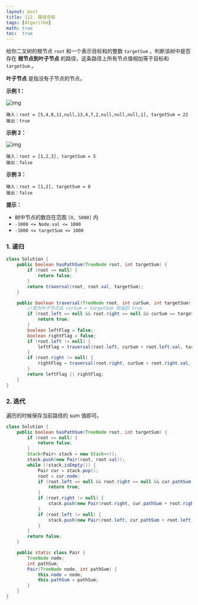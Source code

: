 ```yaml
---
layout: post
title: 112. 路径总和
tags: [Algorithm]
math: true
toc:  true
---
```


给你二叉树的根节点 `root` 和一个表示目标和的整数 `targetSum` ，判断该树中是否存在 **根节点到叶子节点** 的路径，这条路径上所有节点值相加等于目标和 `targetSum` 。

**叶子节点** 是指没有子节点的节点。

**示例 1：**

![img](https://raw.githubusercontent.com/Traserve/traserve.github.io/main/_posts/algorithm/images/112-1.jpg)

```
输入：root = [5,4,8,11,null,13,4,7,2,null,null,null,1], targetSum = 22
输出：true
```

**示例 2：**

![img](https://raw.githubusercontent.com/Traserve/traserve.github.io/main/_posts/algorithm/images/112-2.jpg)

```
输入：root = [1,2,3], targetSum = 5
输出：false
```

**示例 3：**

```
输入：root = [1,2], targetSum = 0
输出：false
```

**提示：**

- 树中节点的数目在范围 `[0, 5000]` 内
- `-1000 <= Node.val <= 1000`
- `-1000 <= targetSum <= 1000`

### 1. 递归

```java
class Solution {
    public boolean hasPathSum(TreeNode root, int targetSum) {
        if (root == null) {
            return false;
        }
        return traversal(root, root.val, targetSum);
    }

    public boolean traversal(TreeNode root, int curSum, int targetSum) {
        //若为叶子节点且 curSum = targetSum 则返回 true
        if (root.left == null && root.right == null && curSum == targetSum) {
            return true;
        }
        boolean leftFlag = false;
        boolean rightFlag = false;
        if (root.left != null) {
            leftFlag = traversal(root.left, curSum + root.left.val, targetSum);
        }
        if (root.right != null) {
            rightFlag = traversal(root.right, curSum + root.right.val, targetSum);
        }
        return leftFlag || rightFlag;
    }
}
```

### 2. 迭代

遍历的时候保存当前路径的 sum 值即可。

```java
class Solution {
    public boolean hasPathSum(TreeNode root, int targetSum) {
        if (root == null) {
            return false;
        }
        Stack<Pair> stack = new Stack<>();
        stack.push(new Pair(root, root.val));
        while (!stack.isEmpty()) {
            Pair cur = stack.pop();
            root = cur.node;
            if (root.left == null && root.right == null && cur.pathSum == targetSum) {
                return true;
            }
            if (root.right != null) {
                stack.push(new Pair(root.right, cur.pathSum + root.right.val));
            }
            if (root.left != null) {
                stack.push(new Pair(root.left, cur.pathSum + root.left.val));
            }
        }
        return false;
    }

    public static class Pair {
        TreeNode node;
        int pathSum;
        Pair(TreeNode node, int pathSum) {
            this.node = node;
            this.pathSum = pathSum;
        }
    }
}
```

